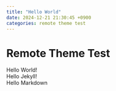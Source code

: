```yaml
---
title: "Hello World"
date: 2024-12-21 21:30:45 +0900
categories: remote theme test
---
```


# Remote Theme Test

Hello World!  
Hello Jekyll!  
Hello Markdown
